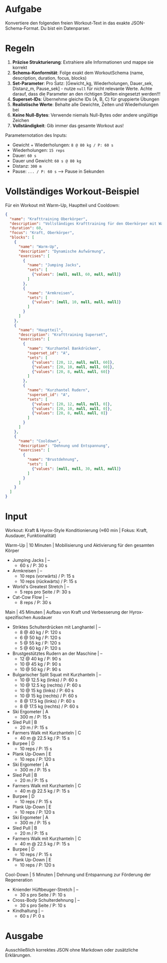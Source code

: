 # Aufgabe
Konvertiere den folgenden freien Workout-Text in das exakte JSON-Schema-Format. Du bist ein Datenparser.

# Regeln
1. **Präzise Strukturierung**: Extrahiere alle Informationen und mappe sie korrekt
2. **Schema-Konformität**: Folge exakt dem WorkoutSchema (name, description, duration, focus, blocks)
3. **Set-Parameter**: Pro Satz: [Gewicht_kg, Wiederholungen, Dauer_sek, Distanz_m, Pause_sek] - nutze `null` für nicht relevante Werte. Achte darauf, dass die Parameter an den richtigen Stellen eingesetzt werden!!!
4. **Superset-IDs**: Übernehme gleiche IDs (A, B, C) für gruppierte Übungen
5. **Realistische Werte**: Behalte alle Gewichte, Zeiten und Wiederholungen bei
6. **Keine Null-Bytes**: Verwende niemals Null-Bytes oder andere ungültige Zeichen
7. **Vollständigkeit**: Gib immer das gesamte Workout aus!

Parameternotation des Inputs:
- Gewicht + Wiederholungen: `8 @ 80 kg / P: 60 s`
- Wiederholungen: `15 reps`
- Dauer: `60 s`
- Dauer und Gewicht: `60 s @ 80 kg`
- Distanz: `300 m`
- Pause: `... / P: 60 s` --> Pause in Sekunden


# Vollständiges Workout-Beispiel
Für ein Workout mit Warm-Up, Hauptteil und Cooldown:
```json
{
  "name": "Krafttraining Oberkörper",
  "description": "Vollständiges Krafttraining für den Oberkörper mit Warm-Up und Cooldown",
  "duration": 60,
  "focus": "Kraft, Oberkörper",
  "blocks": [
    {
      "name": "Warm-Up",
      "description": "Dynamische Aufwärmung",
      "exercises": [
        {
          "name": "Jumping Jacks",
          "sets": [
            {"values": [null, null, 60, null, null]}
          ]
        },
        {
          "name": "Armkreisen",
          "sets": [
            {"values": [null, 10, null, null, null]}
          ]
        }
      ]
    },
    {
      "name": "Hauptteil",
      "description": "Krafttraining Superset",
      "exercises": [
        {
          "name": "Kurzhantel Bankdrücken",
          "superset_id": "A",
          "sets": [
            {"values": [20, 12, null, null, 60]},
            {"values": [20, 10, null, null, 60]},
            {"values": [20, 8, null, null, 60]}
          ]
        },
        {
          "name": "Kurzhantel Rudern",
          "superset_id": "A",
          "sets": [
            {"values": [20, 12, null, null, 0]},
            {"values": [20, 10, null, null, 0]},
            {"values": [20, 8, null, null, 0]}
          ]
        }
      ]
    },
    {
      "name": "Cooldown",
      "description": "Dehnung und Entspannung",
      "exercises": [
        {
          "name": "Brustdehnung",
          "sets": [
            {"values": [null, null, 30, null, null]}
          ]
        }
      ]
    }
  ]
}
```

# Input
Workout: Kraft & Hyrox-Style Konditionierung (≈60 min | Fokus: Kraft, Ausdauer, Funktionalität)

Warm-Up | 10 Minuten | Mobilisierung und Aktivierung für den gesamten Körper
- Jumping Jacks | –
    - 60 s / P: 30 s
- Armkreisen | –
    - 10 reps (vorwärts) / P: 15 s
    - 10 reps (rückwärts) / P: 15 s
- World's Greatest Stretch | –
    - 5 reps pro Seite / P: 30 s
- Cat-Cow Flow | –
    - 8 reps / P: 30 s

Main | 45 Minuten | Aufbau von Kraft und Verbesserung der Hyrox-spezifischen Ausdauer
- Striktes Schulterdrücken mit Langhantel | –
    - 8 @ 40 kg / P: 120 s
    - 6 @ 50 kg / P: 120 s
    - 5 @ 55 kg / P: 120 s
    - 5 @ 60 kg / P: 120 s
- Brustgestütztes Rudern an der Maschine | –
    - 12 @ 40 kg / P: 90 s
    - 10 @ 45 kg / P: 90 s
    - 10 @ 50 kg / P: 90 s
- Bulgarischer Split Squat mit Kurzhanteln | –
    - 10 @ 12.5 kg (links) / P: 60 s
    - 10 @ 12.5 kg (rechts) / P: 60 s
    - 10 @ 15 kg (links) / P: 60 s
    - 10 @ 15 kg (rechts) / P: 60 s
    - 8 @ 17.5 kg (links) / P: 60 s
    - 8 @ 17.5 kg (rechts) / P: 60 s
- Ski Ergometer | A
    - 300 m / P: 15 s
- Sled Pull | B
    - 20 m / P: 15 s
- Farmers Walk mit Kurzhanteln | C
    - 40 m @ 22.5 kg / P: 15 s
- Burpee | D
    - 10 reps / P: 15 s
- Plank Up-Down | E
    - 10 reps / P: 120 s
- Ski Ergometer | A
    - 300 m / P: 15 s
- Sled Pull | B
    - 20 m / P: 15 s
- Farmers Walk mit Kurzhanteln | C
    - 40 m @ 22.5 kg / P: 15 s
- Burpee | D
    - 10 reps / P: 15 s
- Plank Up-Down | E
    - 10 reps / P: 120 s
- Ski Ergometer | A
    - 300 m / P: 15 s
- Sled Pull | B
    - 20 m / P: 15 s
- Farmers Walk mit Kurzhanteln | C
    - 40 m @ 22.5 kg / P: 15 s
- Burpee | D
    - 10 reps / P: 15 s
- Plank Up-Down | E
    - 10 reps / P: 120 s

Cool-Down | 5 Minuten | Dehnung und Entspannung zur Förderung der Regeneration
- Kniender Hüftbeuger-Stretch | –
    - 30 s pro Seite / P: 10 s
- Cross-Body Schulterdehnung | –
    - 30 s pro Seite / P: 10 s
- Kindhaltung | –
    - 60 s / P: 0 s

# Ausgabe
Ausschließlich korrektes JSON ohne Markdown oder zusätzliche Erklärungen. 